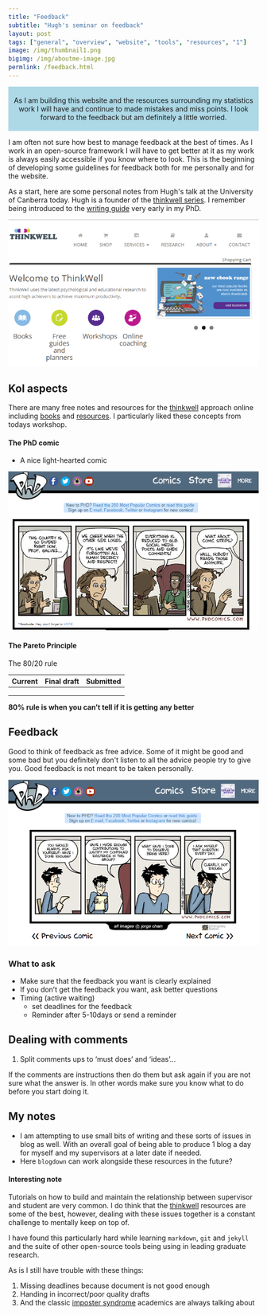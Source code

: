 ```yaml
---
title: "Feedback"
subtitle: "Hugh's seminar on feedback"
layout: post
tags: ["general", "overview", "website", "tools", "resources", "1"]
image: /img/thumbnail1.png
bigimg: /img/aboutme-image.jpg
permlink: /feedback.html
---
```


<div style="padding:5px; text-align:center; background-color:lightblue;">
  <div class="banner-content">
    <p>As I am building this website and the resources surrounding my statistics work I will have and continue to made mistakes and miss points. I look forward to the feedback but am definitely a little worried.</p>

</div>
</div>

I am often not sure how best to manage feedback at the best of times. As I work in an open-source framework I will have to get better at it as my work is always easily accessible if you know where to look. This is the beginning of developing some guidelines for feedback both for me personally and for the website.

As a start, here are some personal notes from Hugh's talk at the University of Canberra today. Hugh is a founder of the [thinkwell series]("https://ithinkwell.com.au/"). I remember being introduced to the [writing guide](https://www.ithinkwell.com.au/bookshop/turbocharge-your-writing) very early in my PhD.

![1561032005672](../img/1561032005672.png)

## Kol aspects

There are many free notes and resources for the [thinkwell](https://www.ithinkwell.com.au) approach online including [books]("https://www.ithinkwell.com.au/bookshop") and [resources]("https://www.ithinkwell.com.au/resources"). I particularly liked these concepts from todays workshop.

#### The PhD comic

- A nice light-hearted comic

![1561032142473](../img/phd-comics.png)



#### The Pareto Principle

The 80/20 rule

| Current | Final draft | Submitted |
| ----- | ----------- | --------- |
|       |             |        |
|       |             |        |
|       |             |        |



**80% rule is when you can’t tell if it is getting any better**

## Feedback

Good to think of feedback as free advice. Some of it might be good and some bad but you definitely don't listen to all the advice people try to give you. Good feedback is not meant to be taken personally.

![1561087689356](../img/phd-comic2.png)

### What to ask

- Make sure that the feedback you want is clearly explained
- If you don’t get the feedback you want, ask better questions
- Timing (active waiting)
  - set deadlines for the feedback
  - Reminder after 5-10days or send a reminder

## Dealing with comments

1. Split comments ups to ‘must does’ and ‘ideas’...

If the comments are instructions then do them but ask again if you are not sure what the answer is. In other words make sure you know what to do before you start doing it.

## My notes

- I am attempting to use small bits of writing and these sorts of issues in blog as well. With an overall goal of being able to produce 1 blog a day for myself and my supervisors at a later date if needed.
- Here `blogdown` can work alongside these resources in the future?

#### Interesting note

Tutorials on how to build and maintain the relationship between supervisor and student are very common. I do think that the [thinkwell](www.ithinkwell.com.au) resources are some of the best, however, dealing with these issues together is a constant challenge to mentally keep on top of.

I have found this particularly hard while learning `markdown`, `git` and `jekyll` and the suite of other open-source tools being using in leading graduate research.

As is I still have trouble with these things:

1. Missing deadlines because document is not good enough
2. Handing in incorrect/poor quality drafts
3. And the classic [imposter syndrome](https://www.ithinkwell.com.au/services-imposter-syndrome) academics are always talking about